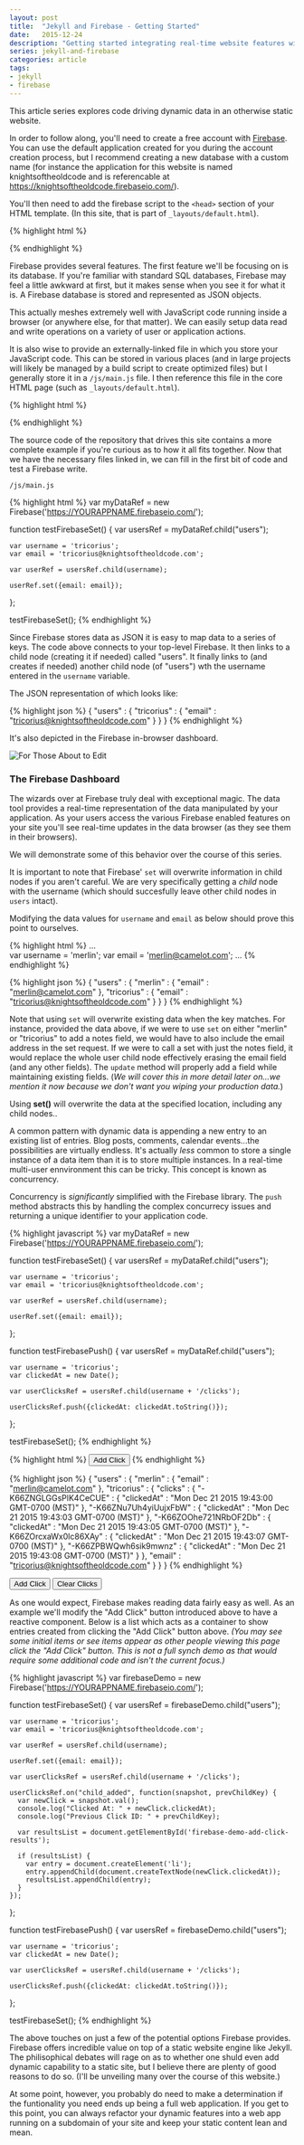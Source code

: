 ```yaml
---
layout: post
title:  "Jekyll and Firebase - Getting Started"
date:   2015-12-24
description: "Getting started integrating real-time website features with Jekyll and Firebase"
series: jekyll-and-firebase
categories: article
tags:
- jekyll
- firebase
---
```


This article series explores code driving dynamic data in an otherwise static website. 

In order to follow along, you'll need to create a free account with [Firebase](https://www.firebase.com/login/). You can use the default application created for you during the account creation process, but I recommend creating a new database with a custom name (for instance the application for this website is named knightsoftheoldcode and is referencable at https://knightsoftheoldcode.firebaseio.com/).

You'll then need to add the firebase script to the ```<head>``` section of your HTML template. (In this site, that is part of ```_layouts/default.html```).

{% highlight html %}
<script src="https://cdn.firebase.com/js/client/2.3.2/firebase.js"></script>
{% endhighlight %}

Firebase provides several features. The first feature we'll be focusing on is its database. If you're familiar with standard SQL databases, Firebase may feel a little awkward at first, but it makes sense when you see it for what it is. A Firebase database is stored and represented as JSON objects.

This actually meshes extremely well with JavaScript code running inside a browser (or anywhere else, for that matter). We can easily setup data read and write operations on a variety of user or application actions.

It is also wise to provide an externally-linked file in which you store your JavaScript code. This can be stored in various places (and in large projects will likely be managed by a build script to create optimized files) but I generally store it in a ```/js/main.js``` file. I then reference this file in the core HTML page (such as ```_layouts/default.html```).

{% highlight html %}
<script src="{{ "/js/main.js" | prepend: site.baseurl }}"></script>
{% endhighlight %}

The source code of the repository that drives this site contains a more complete example if you're curious as to how it all fits together. Now that we have the necessary files linked in, we can fill in the first bit of code and test a Firebase write.

```/js/main.js```

{% highlight html %}
var myDataRef = new Firebase('https://YOURAPPNAME.firebaseio.com/');


function testFirebaseSet() {
    var usersRef = myDataRef.child("users");
    
    var username = 'tricorius';
    var email = 'tricorius@knightsoftheoldcode.com';
    
    var userRef = usersRef.child(username);
    
    userRef.set({email: email});
};

testFirebaseSet();
{% endhighlight %}

Since Firebase stores data as JSON it is easy to map data to a series of keys. The code above connects to your top-level Firebase. It then links to a child node (creating it if needed) called "users". It finally links to (and creates if needed) another child node (of "users") wth the username entered in the ```username``` variable.

The JSON representation of which looks like:

{% highlight json %}
{
  "users" : {
    "tricorius" : {
      "email" : "tricorius@knightsoftheoldcode.com"
    }
  }
}
{% endhighlight %}

It's also depicted in the Firebase in-browser dashboard.

![For Those About to Edit](/img/firebase-users.png)

<div class="panel panel-info">
  <div class="panel-heading">
    <h3 class="panel-title">The Firebase Dashboard</h3>
  </div>
  <div class="panel-body">
    <p>The wizards over at Firebase truly deal with exceptional magic. The data tool provides a real-time representation of the data manipulated by your application. As your users access the various Firebase enabled features on your site you'll see real-time updates in the data browser (as they see them in their browsers).</p>
    <p>We will demonstrate some of this behavior over the course of this series.</p>
  </div>
</div>

It is important to note that Firebase' ```set``` will overwrite information in child nodes if you aren't careful. We are very specifically getting a *child* node with the username (which should succesfully leave other child nodes in ```users``` intact).

Modifying the data values for ```username``` and ```email``` as below should prove this point to ourselves.

{% highlight html %}
...    
    var username = 'merlin';
    var email = 'merlin@camelot.com';
...
{% endhighlight %}

{% highlight json %}
{
  "users" : {
    "merlin" : {
      "email" : "merlin@camelot.com"
    },
    "tricorius" : {
      "email" : "tricorius@knightsoftheoldcode.com"
    }
  }
}
{% endhighlight %}

Note that using ```set``` will overwrite existing data when the key matches. For instance, provided the data above, if we were to use ```set``` on either "merlin" or "tricorius" to add a notes field, we would have to also include the email address in the set request. If we were to call a set with just the notes field, it would replace the whole user child node effectively erasing the email field (and any other fields). The ```update``` method will properly add a field while maintaining existing fields. (*We will cover this in more detail later on...we mention it now because we don't want you wiping your production data.*)

<div class="alert alert-warning" role="alert">Using <strong>set()</strong> will overwrite the data at the specified location, including any child nodes..</div>

A common pattern with dynamic data is appending a new entry to an existing list of entries. Blog posts, comments, calendar events...the possibilities are virtually endless. It's actually *less* common to store a single instance of a data item than it is to store multiple instances. In a real-time multi-user ennvironment this can be tricky. This concept is known as concurrency.

Concurrency is *significantly* simplified with the Firebase library. The ```push``` method abstracts this by handling the complex concurrecy issues and returning a unique identifier to your application code.

{% highlight javascript %}
var myDataRef = new Firebase('https://YOURAPPNAME.firebaseio.com/');


function testFirebaseSet() {
    var usersRef = myDataRef.child("users");
    
    var username = 'tricorius';
    var email = 'tricorius@knightsoftheoldcode.com';
    
    var userRef = usersRef.child(username);
    
    userRef.set({email: email});
};

function testFirebasePush() {
    var usersRef = myDataRef.child("users");
    
    var username = 'tricorius';
    var clickedAt = new Date();
    
    var userClicksRef = usersRef.child(username + '/clicks');
    
    userClicksRef.push({clickedAt: clickedAt.toString()});
};

testFirebaseSet();
{% endhighlight %}

{% highlight html %}
<button class="btn btn-default" type="button" onclick="testFirebasePush();">Add Click</button>
{% endhighlight %}

{% highlight json %}
{
  "users" : {
    "merlin" : {
      "email" : "merlin@camelot.com"
    },
    "tricorius" : {
      "clicks" : {
        "-K66ZNGLGGsPlK4CeCUE" : {
          "clickedAt" : "Mon Dec 21 2015 19:43:00 GMT-0700 (MST)"
        },
        "-K66ZNu7Uh4yiUujxFbW" : {
          "clickedAt" : "Mon Dec 21 2015 19:43:03 GMT-0700 (MST)"
        },
        "-K66ZOOhe721NRbOF2Db" : {
          "clickedAt" : "Mon Dec 21 2015 19:43:05 GMT-0700 (MST)"
        },
        "-K66ZOrcxaWx0lc86XAy" : {
          "clickedAt" : "Mon Dec 21 2015 19:43:07 GMT-0700 (MST)"
        },
        "-K66ZPBWQwh6sik9mwnz" : {
          "clickedAt" : "Mon Dec 21 2015 19:43:08 GMT-0700 (MST)"
        }
      },
      "email" : "tricorius@knightsoftheoldcode.com"
    }
  }
}
{% endhighlight %}

<button class="btn btn-default" type="button" onclick="testFirebasePush();">Add Click</button>
<button class="btn btn-default" type="button" onclick="clearFirebasePush();">Clear Clicks</button>

As one would expect, Firebase makes reading data fairly easy as well. As an example we'll modify the "Add Click" button introduced above to have a reactive component. Below is a list which acts as a container to show entries created from clicking the "Add Click" button above. *(You may see some initial items or see items appear as other people viewing this page click the "Add Click" button. This is not a full synch demo as that would require some additional code and isn't the current focus.)*

<ul class="list-unstyled" id="firebase-demo-add-click-results">
</ul>

{% highlight javascript %}
var firebaseDemo = new Firebase('https://YOURAPPNAME.firebaseio.com/');


function testFirebaseSet() {
    var usersRef = firebaseDemo.child("users");
    
    var username = 'tricorius';
    var email = 'tricorius@knightsoftheoldcode.com';
    
    var userRef = usersRef.child(username);
    
    userRef.set({email: email});
    
    var userClicksRef = usersRef.child(username + '/clicks');
    
    userClicksRef.on("child_added", function(snapshot, prevChildKey) {
      var newClick = snapshot.val();
      console.log("Clicked At: " + newClick.clickedAt);
      console.log("Previous Click ID: " + prevChildKey);
        
      var resultsList = document.getElementById('firebase-demo-add-click-results');
        
      if (resultsList) {
        var entry = document.createElement('li');
        entry.appendChild(document.createTextNode(newClick.clickedAt));
        resultsList.appendChild(entry);
      }
    });
};

function testFirebasePush() {
    var usersRef = firebaseDemo.child("users");
    
    var username = 'tricorius';
    var clickedAt = new Date();
    
    var userClicksRef = usersRef.child(username + '/clicks');
    
    userClicksRef.push({clickedAt: clickedAt.toString()});
};

testFirebaseSet();
{% endhighlight %}

The above touches on just a few of the potential options Firebase provides. Firebase offers incredible value on top of a static website engine like Jekyll. The philisophical debates will rage on as to whether one shuld even add dynamic capability to a static site, but I believe there are plenty of good reasons to do so. (I'll be unveiling many over the course of this website.)

At some point, however, you probably do need to make a determination if the funtionality you need ends up being a full web application. If you get to this point, you can always refactor your dynamic features into a web app running on a subdomain of your site and keep your static content lean and mean.

<script>
document.addEventListener("DOMContentLoaded", function(event) { 
  bindFirebasePush();
});
</script>

